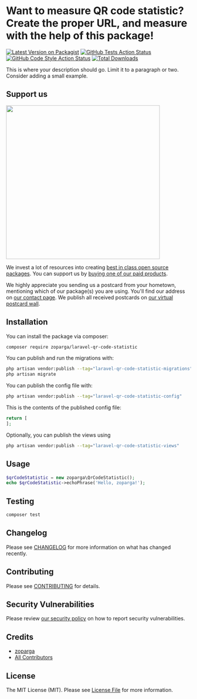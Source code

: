 # Want to measure QR code statistic? Create the proper URL, and measure with the help of this package!

[![Latest Version on Packagist](https://img.shields.io/packagist/v/zoparga/laravel-qr-code-statistic.svg?style=flat-square)](https://packagist.org/packages/zoparga/laravel-qr-code-statistic)
[![GitHub Tests Action Status](https://img.shields.io/github/workflow/status/zoparga/laravel-qr-code-statistic/run-tests?label=tests)](https://github.com/zoparga/laravel-qr-code-statistic/actions?query=workflow%3Arun-tests+branch%3Amain)
[![GitHub Code Style Action Status](https://img.shields.io/github/workflow/status/zoparga/laravel-qr-code-statistic/Check%20&%20fix%20styling?label=code%20style)](https://github.com/zoparga/laravel-qr-code-statistic/actions?query=workflow%3A"Check+%26+fix+styling"+branch%3Amain)
[![Total Downloads](https://img.shields.io/packagist/dt/zoparga/laravel-qr-code-statistic.svg?style=flat-square)](https://packagist.org/packages/zoparga/laravel-qr-code-statistic)

This is where your description should go. Limit it to a paragraph or two. Consider adding a small example.

## Support us

[<img src="https://github-ads.s3.eu-central-1.amazonaws.com/laravel-qr-code-statistic.jpg?t=1" width="419px" />](https://spatie.be/github-ad-click/laravel-qr-code-statistic)

We invest a lot of resources into creating [best in class open source packages](https://spatie.be/open-source). You can support us by [buying one of our paid products](https://spatie.be/open-source/support-us).

We highly appreciate you sending us a postcard from your hometown, mentioning which of our package(s) you are using. You'll find our address on [our contact page](https://spatie.be/about-us). We publish all received postcards on [our virtual postcard wall](https://spatie.be/open-source/postcards).

## Installation

You can install the package via composer:

```bash
composer require zoparga/laravel-qr-code-statistic
```

You can publish and run the migrations with:

```bash
php artisan vendor:publish --tag="laravel-qr-code-statistic-migrations"
php artisan migrate
```

You can publish the config file with:

```bash
php artisan vendor:publish --tag="laravel-qr-code-statistic-config"
```

This is the contents of the published config file:

```php
return [
];
```

Optionally, you can publish the views using

```bash
php artisan vendor:publish --tag="laravel-qr-code-statistic-views"
```

## Usage

```php
$qrCodeStatistic = new zoparga\QrCodeStatistic();
echo $qrCodeStatistic->echoPhrase('Hello, zoparga!');
```

## Testing

```bash
composer test
```

## Changelog

Please see [CHANGELOG](CHANGELOG.md) for more information on what has changed recently.

## Contributing

Please see [CONTRIBUTING](.github/CONTRIBUTING.md) for details.

## Security Vulnerabilities

Please review [our security policy](../../security/policy) on how to report security vulnerabilities.

## Credits

- [zoparga](https://github.com/zoparga)
- [All Contributors](../../contributors)

## License

The MIT License (MIT). Please see [License File](LICENSE.md) for more information.
